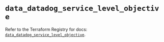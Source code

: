 # `data_datadog_service_level_objective`

Refer to the Terraform Registry for docs: [`data_datadog_service_level_objective`](https://registry.terraform.io/providers/datadog/datadog/3.37.0/docs/data-sources/service_level_objective).
